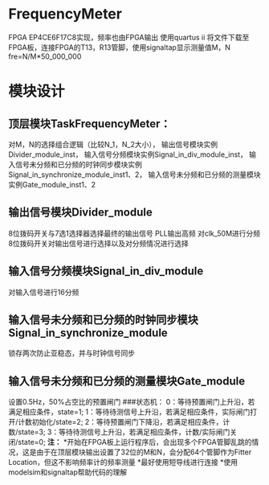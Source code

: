 # FrequencyMeter
FPGA EP4CE6F17C8实现，频率也由FPGA输出
使用quartus ii 将文件下载至FPGA板，连接FPGA的T13，R13管脚，使用signaltap显示测量值M，N
fre=N/M*50_000_000
# 模块设计
## 顶层模块TaskFrequencyMeter：
对M，N的选择组合逻辑（比较N_1，N_2大小），
输出信号模块实例Divider_module_inst，
输入信号分频模块实例Signal_in_div_module_inst，
输入信号未分频和已分频的时钟同步模块实例Signal_in_synchronize_module_inst1、2，
输入信号未分频和已分频的测量模块实例Gate_module_inst1、2
## 输出信号模块Divider_module
8位拨码开关与7选1选择器选择最终的输出信号
PLL输出高频
对clk_50M进行分频
8位拨码开关对输出信号进行选择以及对分频情况进行选择
## 输入信号分频模块Signal_in_div_module
对输入信号进行16分频
## 输入信号未分频和已分频的时钟同步模块Signal_in_synchronize_module
锁存两次防止亚稳态，并与时钟信号同步
## 输入信号未分频和已分频的测量模块Gate_module
设置0.5Hz，50%占空比的预置闸门
###状态机：
   0：等待预置闸门上升沿，若满足相应条件，state=1;
   1：等待待测信号上升沿，若满足相应条件，实际闸门打开/计数初始化/state=2;
   2：等待预置闸门下降沿，若满足相应条件，计数/state=3;
   3：等待待测信号上升沿，若满足相应条件，计数/实际闸门关闭/state=0;
**注：**
*开始在FPGA板上运行程序后，会出现多个FPGA管脚乱跳的情况，这是由于在顶层模块输出设置了32位的M和N，会分配64个管脚作为Fitter Location，但这不影响频率计的频率测量
*最好使用短导线进行连接
*使用modelsim和signaltap帮助代码的理解   
